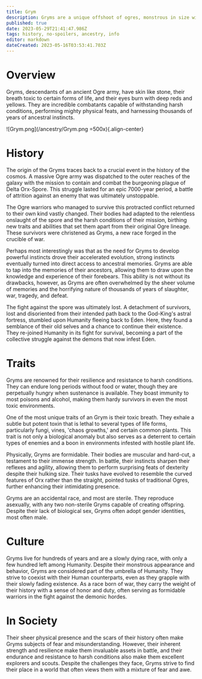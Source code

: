 ```yaml
---
title: Grym
description: Gryms are a unique offshoot of ogres, monstrous in size with stone-like skin and poisonous breath.
published: true
date: 2023-05-29T21:41:47.986Z
tags: history, no-spoilers, ancestry, info
editor: markdown
dateCreated: 2023-05-16T03:53:41.703Z
---
```


# Overview

Gryms, descendants of an ancient Ogre army, have skin like stone, their breath toxic to certain forms of life, and their eyes burn with deep reds and yellows. They are incredible combatants capable of withstanding harsh conditions, performing mighty physical feats, and harnessing thousands of years of ancestral instincts.

![Grym.png](/ancestry/Grym.png =500x){.align-center}

# History

The origin of the Gryms traces back to a crucial event in the history of the cosmos. A massive Ogre army was dispatched to the outer reaches of the galaxy with the mission to contain and combat the burgeoning plague of Delta Orx-Spore. This struggle lasted for an epic 7000-year period, a battle of attrition against an enemy that was ultimately unstoppable. 

The Ogre warriors who managed to survive this protracted conflict returned to their own kind vastly changed. Their bodies had adapted to the relentless onslaught of the spore and the harsh conditions of their mission, birthing new traits and abilities that set them apart from their original Ogre lineage. These survivors were christened as Gryms, a new race forged in the crucible of war.

Perhaps most interestingly was that as the need for Gryms to develop powerful instincts drove their accelerated evolution, strong instincts eventually turned into direct access to ancestral memories. Gryms are able to tap into the memories of their ancestors, allowing them to draw upon the knowledge and experience of their forebears. This ability is not without its drawbacks, however, as Gryms are often overwhelmed by the sheer volume of memories and the horrifying nature of thousands of years of slaughter, war, tragedy, and defeat.

The fight against the spore was ultimately lost. A detachment of survivors, lost and disoriented from their intended path back to the God-King's astral fortress, stumbled upon Humanity fleeing back to Eden. Here, they found a semblance of their old selves and a chance to continue their existence. They re-joined Humanity in its fight for survival, becoming a part of the collective struggle against the demons that now infest Eden. 


# Traits

Gryms are renowned for their resilience and resistance to harsh conditions. They can endure long periods without food or water, though they are perpetually hungry when sustenance is available. They boast immunity to most poisons and alcohol, making them hardy survivors in even the most toxic environments. 

One of the most unique traits of an Grym is their toxic breath. They exhale a subtle but potent toxin that is lethal to several types of life forms, particularly fungi, vines, 'chaos growths,' and certain common plants. This trait is not only a biological anomaly but also serves as a deterrent to certain types of enemies and a boon in environments infested with hostile plant life. 

Physically, Gryms are formidable. Their bodies are muscular and hard-cut, a testament to their immense strength. In battle, their instincts sharpen their reflexes and agility, allowing them to perform surprising feats of dexterity despite their hulking size. Their tusks have evolved to resemble the curved features of Orx rather than the straight, pointed tusks of traditional Ogres, further enhancing their intimidating presence.

Gryms are an accidental race, and most are sterile. They reproduce asexually, with any two non-sterile Gryms capable of creating offspring. Despite their lack of biological sex, Gryms often adopt gender identities, most often male.

# Culture

Gryms live for hundreds of years and are a slowly dying race, with only a few hundred left among Humanity. Despite their monstrous appearance and behavior, Gryms are considered part of the umbrella of Humanity. They strive to coexist with their Human counterparts, even as they grapple with their slowly fading existence. As a race born of war, they carry the weight of their history with a sense of honor and duty, often serving as formidable warriors in the fight against the demonic hordes.

# In Society

Their sheer physical presence and the scars of their history often make Gryms subjects of fear and misunderstanding. However, their inherent strength and resilience make them invaluable assets in battle, and their endurance and resistance to harsh conditions also make them excellent explorers and scouts. Despite the challenges they face, Gryms strive to find their place in a world that often views them with a mixture of fear and awe.